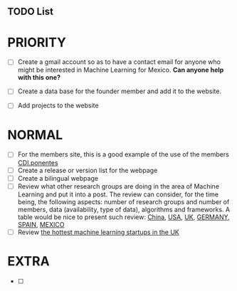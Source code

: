 TODO List
---

# PRIORITY

- [ ] Create a gmail account so as to have a contact email for anyone who might be
interested in Machine Learning for Mexico. **Can anyone help with this one?**
- [ ] Create a data base for the founder member and add it to the website.
- [ ] Add projects to the website


# NORMAL

- [ ] For the members site, this is a good example of the use of the members [CDI.ponentes](https://www.ciudaddelasideas.com/ponentes.php?ayo=2017)
- [ ] Create a release or version list for the webpage
- [ ] Create a bilingual webpage
- [ ] Review what other research groups are doing in the area of Machine Learning and put it into a post.
The review can consider, for the time being, the following aspects: number of research groups and number of members, data (availability, type of data),
algorithms and frameworks. A table would be nice to present such review:
[China](http://mldm.ict.ac.cn/MLDM/Home.html), [USA](https://www.cs.utexas.edu/~ml/), [UK](), [GERMANY](), [SPAIN](), [MEXICO]()
- [ ] Review [the hottest machine learning startups in the UK](https://www.techworld.com/picture-gallery/startups/uk-ai-startups-watch-hottest-machine-learning-startups-in-uk-3645606/)

# EXTRA

- [ ]
